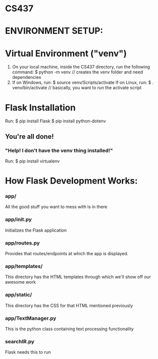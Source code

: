 # CS437

# ENVIRONMENT SETUP:
# Virtual Environment ("venv")
1. On your local machine, inside the CS437 directory, run the following command:
$ python -m venv	// creates the venv folder and need dependencies
2. If on Windows, run:
$ source venv/Scripts/activate
If on Linux, run:
$ . venv/bin/activate
// basically, you want to run the activate script

# Flask Installation
Run:
$ pip install Flask
$ pip install python-dotenv

## You're all done!
### "Help! I don't have the venv thing installed!"
Run:
$ pip install virtualenv

# How Flask Development Works:
### app/
All the good stuff you want to mess with is in there
### app/__init__.py
Initializes the Flask application
### app/routes.py
Provides that routes/endpoints at which the app is displayed.
### app/templates/
This directory has the HTML templates through which we'll show off our awesome work
### app/static/
This directory has the CSS for that HTML mentioned previously
### app/TextManager.py
This is the python class containing text processing functionality
### searchIR.py
Flask needs this to run
